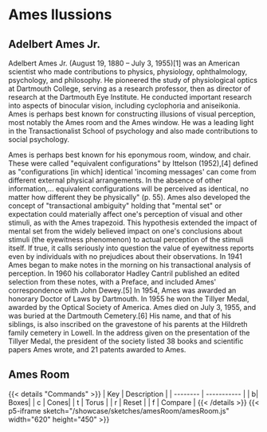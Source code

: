 # Ames Ilussions

## Adelbert Ames Jr.

Adelbert Ames Jr. (August 19, 1880 – July 3, 1955)[1] was an American scientist who made contributions to physics, physiology, ophthalmology, psychology, and philosophy. He pioneered the study of physiological optics at Dartmouth College, serving as a research professor, then as director of research at the Dartmouth Eye Institute. He conducted important research into aspects of binocular vision, including cyclophoria and aniseikonia. Ames is perhaps best known for constructing illusions of visual perception, most notably the Ames room and the Ames window. He was a leading light in the Transactionalist School of psychology and also made contributions to social psychology.

Ames is perhaps best known for his eponymous room, window, and chair. These were called "equivalent configurations" by Ittelson (1952),[4] defined as "configurations [in which] identical 'incoming messages' can come from different external physical arrangements. In the absence of other information,... equivalent configurations will be perceived as identical, no matter how different they be physically" (p. 55).
Ames also developed the concept of "transactional ambiguity" holding that "mental set" or expectation could materially affect one's perception of visual and other stimuli, as with the Ames trapezoid. This hypothesis extended the impact of mental set from the widely believed impact on one's conclusions about stimuli (the eyewitness phenomenon) to actual perception of the stimuli itself. If true, it calls seriously into question the value of eyewitness reports even by individuals with no prejudices about their observations. In 1941 Ames began to make notes in the morning on his transactional analysis of perception. In 1960 his collaborator Hadley Cantril published an edited selection from these notes, with a Preface, and included Ames' correspondence with John Dewey.[5]
In 1954, Ames was awarded an honorary Doctor of Laws by Dartmouth. In 1955 he won the Tillyer Medal, awarded by the Optical Society of America. Ames died on July 3, 1955, and was buried at the Dartmouth Cemetery.[6] His name, and that of his siblings, is also inscribed on the gravestone of his parents at the Hildreth family cemetery in Lowell.
In the address given on the presentation of the Tillyer Medal, the president of the society listed 38 books and scientific papers Ames wrote, and 21 patents awarded to Ames.

## Ames Room
{{< details "Commands" >}}
| Key | Description |
| -------- | ----------- |
| b| Boxes|
| c | Cones|
| t | Torus |
| r | Reset |
| f | Compare |
{{< /details >}}
{{< p5-iframe sketch="/showcase/sketches/amesRoom/amesRoom.js" width="620" height="450" >}}